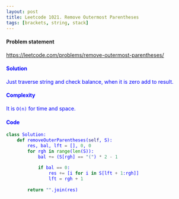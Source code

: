 ```yaml
---
layout: post
title: Leetcode 1021. Remove Outermost Parentheses
tags: [brackets, string, stack]
---
```


#### Problem statement

<a href="https://leetcode.com/problems/remove-outermost-parentheses/"> <font color = blue>https://leetcode.com/problems/remove-outermost-parentheses/

#### Solution
Just traverse string and check balance, when it is zero add to result.

#### Complexity
It is `O(n)` for time and space.

#### Code
```python
class Solution:
    def removeOuterParentheses(self, S):
        res, bal, lft = [], 0, 0
        for rgh in range(len(S)):
            bal += (S[rgh] == "(") * 2 - 1
          
            if bal == 0:
                res += [i for i in S[lft + 1:rgh]]
                lft = rgh + 1
                
        return "".join(res)
```
